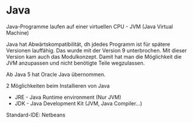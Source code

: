 # Java
Java-Programme laufen auf einer virtuellen CPU - JVM (Java Virtual Machine)

Java hat Abwärtskompatibilität, dh jdedes Programm ist für spätere Versionen lauffähig. Das wurde mit der Version 9 unterbrochen. Mit dieser Version kam auch das Modulkonzept. Damit hat man die Möglichkeit die JVM anzupassen und nicht benötigte Teile wegzulassen. 

Ab Java 5 hat Oracle Java übernommen.

2 Möglichkeiten beim Installieren von Java 
+ JRE - Java Runtime environment (Nur JVM)
+ JDK - Java Development Kit (JVM, Java Compiler...)

Standard-IDE: Netbeans

